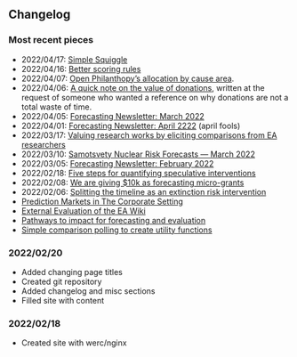 ## Changelog

### Most recent pieces

- 2022/04/17: [Simple Squiggle](https://nunosempere.com/blog/2022/04/17/simple-squiggle/)
- 2022/04/16: [Better scoring rules]()
- 2022/04/07: [Open Philanthopy’s allocation by cause area](https://nunosempere.com/blog/2022/04/07/openphil-allocation/).
- 2022/04/06: [A quick note on the value of donations](https://nunosempere.com/blog/2022/04/06/note-donations/), written at the request of someone who wanted a reference on why donations are not a total waste of time.
- 2022/04/05: [Forecasting Newsletter: March 2022](https://nunosempere.com/blog/2022/04/05/forecasting-newsletter-march-2022/)  
- 2022/04/01: [Forecasting Newsletter: April 2222](https://nunosempere.com/blog/2022/04/01/forecasting-newsletter-april-2222/) (april fools)
- 2022/03/17: [Valuing research works by eliciting comparisons from EA researchers](https://nunosempere.com/blog/2022/03/17/valuing-research-works-by-eliciting-comparisons-from-ea/)
- 2022/03/10: [Samotsvety Nuclear Risk Forecasts — March 2022](https://nunosempere.com/blog/2022/03/10/samotsvety-nuclear-risk-forecasts-march-2022/)
- 2022/03/05: [Forecasting Newsletter: February 2022](https://nunosempere.com/blog/2022/03/05/forecasting-newsletter-february-2022/)
- 2022/02/18: [Five steps for quantifying speculative interventions](https://forum.effectivealtruism.org/posts/3hH9NRqzGam65mgPG/five-steps-for-quantifying-speculative-interventions)
- 2022/02/08: [We are giving $10k as forecasting micro-grants](https://forum.effectivealtruism.org/posts/oqFa8obfyEmvD79Jn/we-are-giving-usd10k-as-forecasting-micro-grants)
- 2022/02/06: [Splitting the timeline as an extinction risk intervention](https://forum.effectivealtruism.org/posts/LKdwFsJXaFKHCE9ms/splitting-the-timeline-as-an-extinction-risk-intervention)  
- [Prediction Markets in The Corporate Setting](https://forum.effectivealtruism.org/posts/dQhjwHA7LhfE8YpYF/prediction-markets-in-the-corporate-setting)  
- [External Evaluation of the EA Wiki](https://forum.effectivealtruism.org/posts/kTLR23dFRB5pJryvZ/external-evaluation-of-the-ea-wiki)  
- [Pathways to impact for forecasting and evaluation](https://forum.effectivealtruism.org/posts/oXrTQpZyXkEbTBfB6/pathways-to-impact-for-forecasting-and-evaluation)  
- [Simple comparison polling to create utility functions](https://forum.effectivealtruism.org/posts/9hQFfmbEiAoodstDA/simple-comparison-polling-to-create-utility-functions)  

### 2022/02/20

- Added changing page titles
- Created git repository
- Added changelog and misc sections
- Filled site with content


### 2022/02/18

- Created site with werc/nginx
